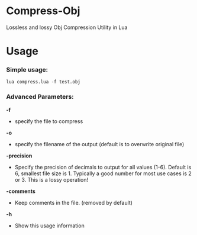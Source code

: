 # Compress-Obj
Lossless and lossy Obj Compression Utility in Lua

# Usage

### Simple usage:

```
lua compress.lua -f test.obj
```

### Advanced Parameters:

**-f <filename>**
- specify the file to compress

**-o <filename>**   
- specify the filename of the output (default is to overwrite original file)

**-precision <number>**
- Specify the precision of decimals to output for all values (1-6). Default is 6, smallest file size is 1.
Typically a good number for most use cases is 2 or 3. This is a lossy operation! 

**-comments** 
- Keep comments in the file. (removed by default)

**-h**
- Show this usage information
